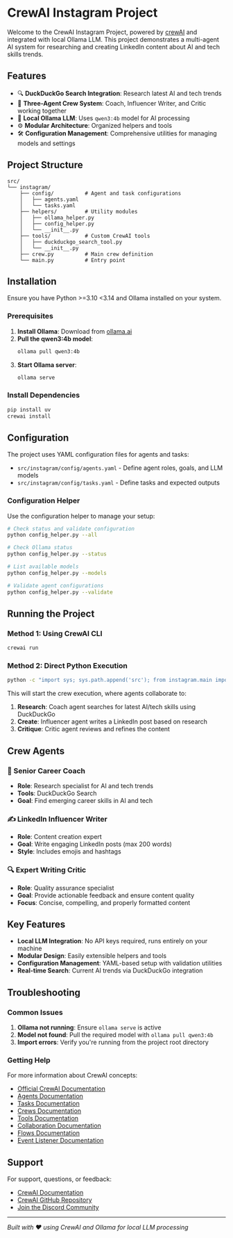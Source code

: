 # CrewAI Instagram Project

Welcome to the CrewAI Instagram Project, powered by [crewAI](https://crewai.com) and integrated with local Ollama LLM. This project demonstrates a multi-agent AI system for researching and creating LinkedIn content about AI and tech skills trends.

## Features

- 🔍 **DuckDuckGo Search Integration**: Research latest AI and tech trends
- 🤖 **Three-Agent Crew System**: Coach, Influencer Writer, and Critic working together
- 🧠 **Local Ollama LLM**: Uses `qwen3:4b` model for AI processing
- ⚙️ **Modular Architecture**: Organized helpers and tools
- 🛠️ **Configuration Management**: Comprehensive utilities for managing models and settings

## Project Structure

```
src/
└── instagram/
    ├── config/          # Agent and task configurations
    │   ├── agents.yaml
    │   └── tasks.yaml
    ├── helpers/         # Utility modules
    │   ├── ollama_helper.py
    │   ├── config_helper.py
    │   └── __init__.py
    ├── tools/           # Custom CrewAI tools
    │   ├── duckduckgo_search_tool.py
    │   └── __init__.py
    ├── crew.py          # Main crew definition
    └── main.py          # Entry point
```

## Installation

Ensure you have Python >=3.10 <3.14 and Ollama installed on your system.

### Prerequisites

1. **Install Ollama**: Download from [ollama.ai](https://ollama.ai)
2. **Pull the qwen3:4b model**:
   ```bash
   ollama pull qwen3:4b
   ```
3. **Start Ollama server**:
   ```bash
   ollama serve
   ```

### Install Dependencies

```bash
pip install uv
crewai install
```

## Configuration

The project uses YAML configuration files for agents and tasks:

- `src/instagram/config/agents.yaml` - Define agent roles, goals, and LLM models
- `src/instagram/config/tasks.yaml` - Define tasks and expected outputs

### Configuration Helper

Use the configuration helper to manage your setup:

```bash
# Check status and validate configuration
python config_helper.py --all

# Check Ollama status
python config_helper.py --status

# List available models
python config_helper.py --models

# Validate agent configurations
python config_helper.py --validate
```

## Running the Project

### Method 1: Using CrewAI CLI
```bash
crewai run
```

### Method 2: Direct Python Execution
```bash
python -c "import sys; sys.path.append('src'); from instagram.main import run; run()"
```

This will start the crew execution, where agents collaborate to:
1. **Research**: Coach agent searches for latest AI/tech skills using DuckDuckGo
2. **Create**: Influencer agent writes a LinkedIn post based on research
3. **Critique**: Critic agent reviews and refines the content

## Crew Agents

### 🎯 Senior Career Coach
- **Role**: Research specialist for AI and tech trends
- **Tools**: DuckDuckGo Search
- **Goal**: Find emerging career skills in AI and tech

### ✍️ LinkedIn Influencer Writer  
- **Role**: Content creation expert
- **Goal**: Write engaging LinkedIn posts (max 200 words)
- **Style**: Includes emojis and hashtags

### 🔍 Expert Writing Critic
- **Role**: Quality assurance specialist
- **Goal**: Provide actionable feedback and ensure content quality
- **Focus**: Concise, compelling, and properly formatted content

## Key Features

- **Local LLM Integration**: No API keys required, runs entirely on your machine
- **Modular Design**: Easily extensible helpers and tools
- **Configuration Management**: YAML-based setup with validation utilities
- **Real-time Search**: Current AI trends via DuckDuckGo integration

## Troubleshooting

### Common Issues

1. **Ollama not running**: Ensure `ollama serve` is active
2. **Model not found**: Pull the required model with `ollama pull qwen3:4b`
3. **Import errors**: Verify you're running from the project root directory

### Getting Help

For more information about CrewAI concepts:

- [Official CrewAI Documentation](https://docs.crewai.com)
- [Agents Documentation](https://docs.crewai.com/en/concepts/agents)
- [Tasks Documentation](https://docs.crewai.com/en/concepts/tasks)  
- [Crews Documentation](https://docs.crewai.com/en/concepts/crews)
- [Tools Documentation](https://docs.crewai.com/en/concepts/tools)
- [Collaboration Documentation](https://docs.crewai.com/en/concepts/collaboration)
- [Flows Documentation](https://docs.crewai.com/en/concepts/flows)
- [Event Listener Documentation](https://docs.crewai.com/en/concepts/event-listener)

## Support

For support, questions, or feedback:

- [CrewAI Documentation](https://docs.crewai.com)
- [CrewAI GitHub Repository](https://github.com/joaomdmoura/crewai)
- [Join the Discord Community](https://discord.com/invite/X4JWnZnxPb)

---

*Built with ❤️ using CrewAI and Ollama for local LLM processing*
